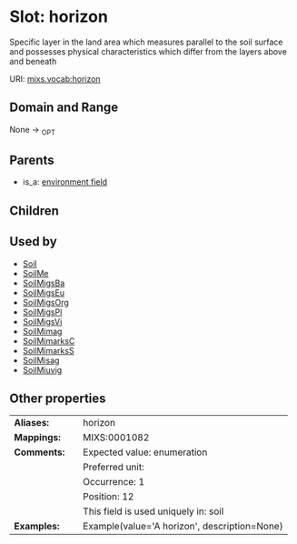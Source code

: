 
# Slot: horizon


Specific layer in the land area which measures parallel to the soil surface and possesses physical characteristics which differ from the layers above and beneath

URI: [mixs.vocab:horizon](https://w3id.org/mixs/vocab/horizon)


## Domain and Range

None ->  <sub>OPT</sub> 

## Parents

 *  is_a: [environment field](environment_field.md)

## Children


## Used by

 * [Soil](Soil.md)
 * [SoilMe](SoilMe.md)
 * [SoilMigsBa](SoilMigsBa.md)
 * [SoilMigsEu](SoilMigsEu.md)
 * [SoilMigsOrg](SoilMigsOrg.md)
 * [SoilMigsPl](SoilMigsPl.md)
 * [SoilMigsVi](SoilMigsVi.md)
 * [SoilMimag](SoilMimag.md)
 * [SoilMimarksC](SoilMimarksC.md)
 * [SoilMimarksS](SoilMimarksS.md)
 * [SoilMisag](SoilMisag.md)
 * [SoilMiuvig](SoilMiuvig.md)

## Other properties

|  |  |  |
| --- | --- | --- |
| **Aliases:** | | horizon |
| **Mappings:** | | MIXS:0001082 |
| **Comments:** | | Expected value: enumeration |
|  | | Preferred unit:  |
|  | | Occurrence: 1 |
|  | | Position: 12 |
|  | | This field is used uniquely in: soil |
| **Examples:** | | Example(value='A horizon', description=None) |

